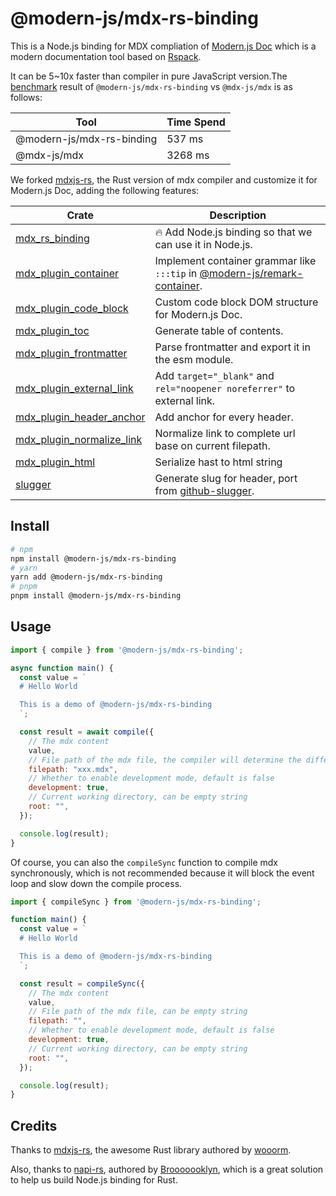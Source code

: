 # @modern-js/mdx-rs-binding

This is a Node.js binding for MDX compliation of [Modern.js Doc](https://modernjs.dev/doc-tools) which is a modern documentation tool based on [Rspack](https://www.rspack.org/).

It can be 5~10x faster than compiler in pure JavaScript version.The [benchmark](./benches/index.mjs) result of `@modern-js/mdx-rs-binding` vs `@mdx-js/mdx` is as follows:

| Tool | Time Spend |
| --- | ---- |
| @modern-js/mdx-rs-binding    | 537 ms |
| @mdx-js/mdx  | 3268 ms |

We forked [mdxjs-rs](https://github.com/wooorm/mdxjs-rs), the Rust version of mdx compiler and customize it for Modern.js Doc, adding the following features:

| Crate                                                       | Description                                                                                                                                                         |
| ----------------------------------------------------------- | ------------------------------------------------------------------------------------------------------------------------------------------------------------------- |
| [mdx_rs_binding](./crates/binding)                          | 🔥 Add Node.js binding so that we can use it in Node.js.                                                                                                            |
| [mdx_plugin_container](./crates/plugin_container)           | Implement container grammar like `:::tip` in [@modern-js/remark-container](https://github.com/web-infra-dev/modern.js/tree/main/packages/toolkit/remark-container). |
| [mdx_plugin_code_block](./crates/plugin_code_block)         | Custom code block DOM structure for Modern.js Doc.                                                                                                                  |
| [mdx_plugin_toc](./crates/plugin_toc)                       | Generate table of contents.                                                                                                                                         |
| [mdx_plugin_frontmatter](./crates/plugin_frontmatter)       | Parse frontmatter and export it in the esm module.                                                                                                                  |
| [mdx_plugin_external_link](./crates/plugin_external_link)   | Add `target="_blank"` and `rel="noopener noreferrer"` to external link.                                                                                             |
| [mdx_plugin_header_anchor](./crates/plugin_header_anchor)   | Add anchor for every header.                                                                                                                                        |
| [mdx_plugin_normalize_link](./crates/plugin_normalize_link) | Normalize link to complete url base on current filepath.                                                                                                            |
| [mdx_plugin_html](./crates/plugin_html)                     | Serialize hast to html string                                                                                                                                       |
| [slugger](./crates/slugger)                                 | Generate slug for header, port from [github-slugger](https://github.com/Flet/github-slugger).                                                                       |


## Install

```bash
# npm
npm install @modern-js/mdx-rs-binding
# yarn
yarn add @modern-js/mdx-rs-binding
# pnpm
pnpm install @modern-js/mdx-rs-binding
```

## Usage

```js
import { compile } from '@modern-js/mdx-rs-binding';

async function main() {
  const value = `
  # Hello World

  This is a demo of @modern-js/mdx-rs-binding
  `;

  const result = await compile({
    // The mdx content
    value,
    // File path of the mdx file, the compiler will determine the different syntax(md/mdx) based on the file extension
    filepath: "xxx.mdx",
    // Whether to enable development mode, default is false
    development: true,
    // Current working directory, can be empty string
    root: "",
  });

  console.log(result);
}
```

Of course, you can also the `compileSync` function to compile mdx synchronously, which is not recommended because it will block the event loop and slow down the compile process.


```js
import { compileSync } from '@modern-js/mdx-rs-binding';

function main() {
  const value = `
  # Hello World

  This is a demo of @modern-js/mdx-rs-binding
  `;

  const result = compileSync({
    // The mdx content
    value,
    // File path of the mdx file, can be empty string
    filepath: "",
    // Whether to enable development mode, default is false
    development: true,
    // Current working directory, can be empty string
    root: "",
  });

  console.log(result);
}
```


## Credits

Thanks to [mdxjs-rs](https://github.com/wooorm/mdxjs-rs), the awesome Rust library authored by [wooorm](https://github.com/wooorm).

Also, thanks to [napi-rs](https://github.com/napi-rs/napi-rs), authored by [Brooooooklyn](https://github.com/Brooooooklyn), which is a great solution to help us build Node.js binding for Rust.
